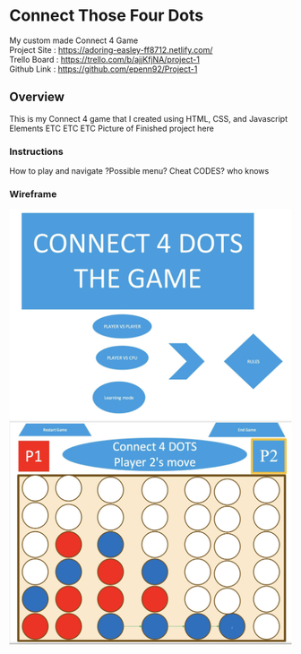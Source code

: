 # Connect Those Four Dots
My custom made Connect 4 Game  
Project Site : <https://adoring-easley-ff8712.netlify.com/>  
Trello Board : <https://trello.com/b/ajjKfjNA/project-1>     
Github Link : <https://github.com/epenn92/Project-1>  
## Overview
This is my Connect 4 game that I created using HTML, CSS, and Javascript Elements
ETC ETC ETC
Picture of Finished project here
### Instructions
How to play and navigate ?Possible menu? Cheat CODES? who knows
### Wireframe
![Connect 4 Wireframe](/Pictures/WireFrame-Final1.jpg)   
![Connect 4 WireFrame pt2](/Pictures/WireFrame-Final2.jpg)
